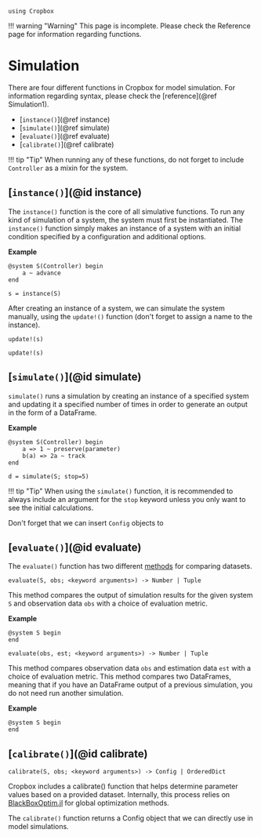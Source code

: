 ```@setup Cropbox
using Cropbox
```

!!! warning "Warning"
    This page is incomplete. Please check the Reference page for information regarding functions.

# Simulation

There are four different functions in Cropbox for model simulation. For information regarding syntax, please check the [reference](@ref Simulation1).
* [`instance()`](@ref instance)
* [`simulate()`](@ref simulate)
* [`evaluate()`](@ref evaluate)
* [`calibrate()`](@ref calibrate)

!!! tip "Tip"
    When running any of these functions, do not forget to include `Controller` as a mixin for the system.

## [`instance()`](@id instance)

The `instance()` function is the core of all simulative functions. To run any kind of simulation of a system, the system must first be instantiated. The `instance()` function simply makes an instance of a system with an initial condition specified by a configuration and additional options.

**Example**
```@example Cropbox
@system S(Controller) begin
    a ~ advance
end

s = instance(S)
```

After creating an instance of a system, we can simulate the system manually, using the `update!()` function (don't forget to assign a name to the instance).

```@example Cropbox
update!(s)
```
```@example Cropbox
update!(s)
```

## [`simulate()`](@id simulate)

`simulate()` runs a simulation by creating an instance of a specified system and updating it a specified number of times in order to generate an output in the form of a DataFrame.

**Example**
```@example Cropbox
@system S(Controller) begin
    a => 1 ~ preserve(parameter)
    b(a) => 2a ~ track
end

d = simulate(S; stop=5)
```

!!! tip "Tip"
    When using the `simulate()` function, it is recommended to always include an argument for the `stop` keyword unless you only want to see the initial calculations.

Don't forget that we can insert `Config` objects to 

## [`evaluate()`](@id evaluate)

The `evaluate()` function has two different [methods](https://docs.julialang.org/en/v1/manual/methods/) for comparing datasets.

```
evaluate(S, obs; <keyword arguments>) -> Number | Tuple
```

This method compares the output of simulation results for the given system `S` and observation data `obs` with a choice of evaluation metric.

**Example**
```@example Cropbox
@system S begin
end
```

```
evaluate(obs, est; <keyword arguments>) -> Number | Tuple
```

This method compares observation data `obs` and estimation data `est` with a choice of evaluation metric. This method compares two DataFrames, meaning that if you have an DataFrame output of a previous simulation, you do not need run another simulation.

**Example**
```@example Cropbox
@system S begin
end
```

## [`calibrate()`](@id calibrate)

```
calibrate(S, obs; <keyword arguments>) -> Config | OrderedDict
```

Cropbox includes a calibrate() function that helps determine parameter values based on a provided dataset. Internally, this process relies on [BlackBoxOptim.jl](https://github.com/robertfeldt/BlackBoxOptim.jl) for global optimization methods.

The `calibrate()` function returns a Config object that we can directly use in model simulations. 